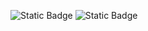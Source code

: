 ![Static Badge](https://d0m-4k.github.io/static/git_static_langs.svg)
![Static Badge](https://img.shields.io/badge/python-4years-blue)
